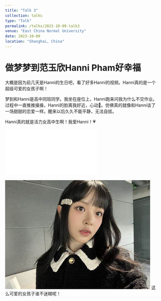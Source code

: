 ```yaml
---
title: "Talk 3"
collection: talks
type: "Talk"
permalink: /talks/2023-10-09-talk3
venue: "East China Normal University"
date: 2023-10-09
location: "Shanghai, China"
---
```




# 做梦梦到范玉欣Hanni Pham好幸福

大概是因为前几天是Hanni的生日吧，看了好多Hanni的视频。Hanni真的是一个超级可爱的女孩子啊！

梦到和Hanni是高中同班同学。我坐在座位上，Hanni跑来问我为什么不交作业。过程中一直推推搡搡，Hanni的脸离我好近，心动💓。仿佛真的就像和Hanni谈了一场甜甜的恋爱一样。醒来以后久久不能平静，无法自拔。

Hanni真的就是活力女高中生啊！我爱Hanni！💗

<iframe src="//player.bilibili.com/player.html?aid=231999352&bvid=BV1d841197u7&cid=1223957580&p=1" scrolling="no" border="0" frameborder="no" framespacing="0" allowfullscreen="true"> </iframe>

![Hanni](/images/talks/hanni.jpeg)
这么可爱的女孩子谁不迷糊呢！